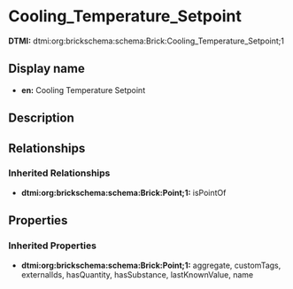 # Cooling_Temperature_Setpoint
**DTMI:** dtmi:org:brickschema:schema:Brick:Cooling_Temperature_Setpoint;1
## Display name
- **en:** Cooling Temperature Setpoint
## Description
## Relationships
### Inherited Relationships
* **dtmi:org:brickschema:schema:Brick:Point;1:** isPointOf
## Properties
### Inherited Properties
* **dtmi:org:brickschema:schema:Brick:Point;1:** aggregate, customTags, externalIds, hasQuantity, hasSubstance, lastKnownValue, name
